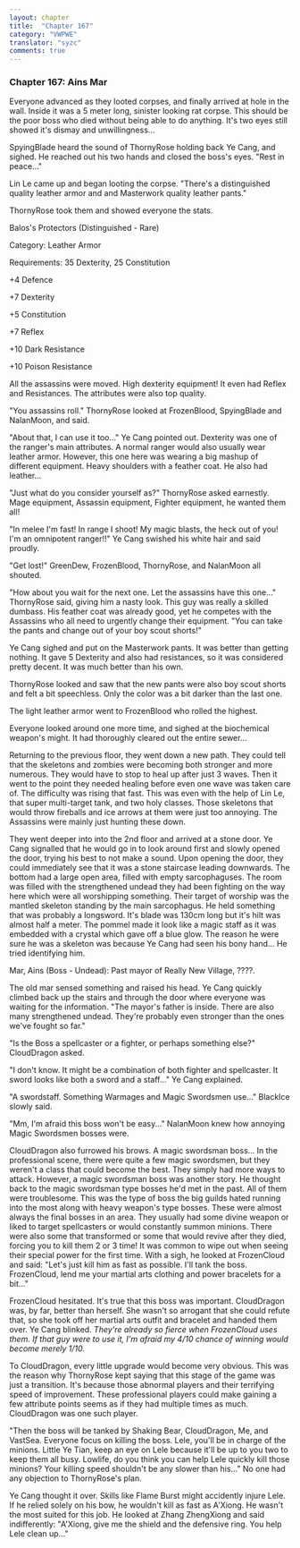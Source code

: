 ```yaml
---
layout: chapter
title:  "Chapter 167"
category: "VWPWE"
translator: "syzc"
comments: true
---
```


### Chapter 167: Ains Mar

Everyone advanced as they looted corpses, and finally arrived at hole in the wall. Inside it was a 5 meter long, sinister looking rat corpse. This should be the poor boss who died without being able to do anything. It's two eyes still showed it's dismay and unwillingness...

SpyingBlade heard the sound of ThornyRose holding back Ye Cang, and sighed. He reached out his two hands and closed the boss's eyes. "Rest in peace..."

Lin Le came up and began looting the corpse. "There's a distinguished quality leather armor and and Masterwork quality leather pants."

ThornyRose took them and showed everyone the stats.

Balos's Protectors (Distinguished - Rare)

Category: Leather Armor

Requirements: 35 Dexterity, 25 Constitution

+4 Defence

+7 Dexterity

+5 Constitution

+7 Reflex

+10 Dark Resistance

+10 Poison Resistance

All the assassins were moved. High dexterity equipment! It even had Reflex and Resistances. The attributes were also top quality.

"You assassins roll." ThornyRose looked at FrozenBlood, SpyingBlade and NalanMoon, and said.

"About that, I can use it too..." Ye Cang pointed out. Dexterity was one of the ranger's main attributes. A normal ranger would also usually wear leather armor. However, this one here was wearing a big mashup of different equipment. Heavy shoulders with a feather coat. He also had leather...

"Just what do you consider yourself as?" ThornyRose asked earnestly. Mage equipment, Assassin equipment, Fighter equipment, he wanted them all!

"In melee I'm fast! In range I shoot! My magic blasts, the heck out of you! I'm an omnipotent ranger!!" Ye Cang swished his white hair and said proudly.

"Get lost!" GreenDew, FrozenBlood, ThornyRose, and NalanMoon all shouted.

"How about you wait for the next one. Let the assassins have this one..." ThornyRose said, giving him a nasty look. This guy was really a skilled dumbass. His feather coat was already good, yet he competes with the Assassins who all need to urgently change their equipment. "You can take the pants and change out of your boy scout shorts!"

Ye Cang sighed and put on the Masterwork pants. It was better than getting nothing. It gave 5 Dexterity and also had resistances, so it was considered pretty decent. It was much better than his own.

ThornyRose looked and saw that the new pants were also boy scout shorts and felt a bit speechless. Only the color was a bit darker than the last one. 

The light leather armor went to FrozenBlood who rolled the highest.

Everyone looked around one more time, and sighed at the biochemical weapon's might. It had thoroughly cleared out the entire sewer...

Returning to the previous floor, they went down a new path. They could tell that the skeletons and zombies were becoming both stronger and more numerous. They would have to stop to heal up after just 3 waves. Then it went to the point they needed healing before even one wave was taken care of. The difficulty was rising that fast. This was even with the help of Lin Le, that super multi-target tank, and two holy classes. Those skeletons that would throw fireballs and ice arrows at them were just too annoying. The Assassins were mainly just hunting these down.

They went deeper into into the 2nd floor and arrived at a stone door. Ye Cang signalled that he would go in to look around first and slowly opened the door, trying his best to not make a sound. Upon opening the door, they could immediately see that it was a stone staircase leading downwards. The bottom had a large open area, filled with empty sarcophaguses. The room was filled with the strengthened undead they had been fighting on the way here which were all worshipping something. Their target of worship was the mantled skeleton standing by the main sarcophagus. He held something that was probably a longsword. It's blade was 130cm long but it's hilt was almost half a meter. The pommel made it look like a magic staff as it was embedded with a crystal which gave off a blue glow. The reason he were sure he was a skeleton was because Ye Cang had seen his bony hand... He tried identifying him.

Mar, Ains (Boss - Undead): Past mayor of Really New Village, ????.

The old mar sensed something and raised his head. Ye Cang quickly climbed back up the stairs and through the door where everyone was waiting for the information. "The mayor's father is inside. There are also many strengthened undead. They're probably even stronger than the ones we've fought so far."

"Is the Boss a spellcaster or a fighter, or perhaps something else?" CloudDragon asked.

"I don't know. It might be a combination of both fighter and spellcaster. It sword looks like both a sword and a staff..." Ye Cang explained.

"A swordstaff. Something Warmages and Magic Swordsmen use..." BlackIce slowly said.

"Mm, I'm afraid this boss won't be easy..." NalanMoon knew how annoying Magic Swordsmen bosses were.

CloudDragon also furrowed his brows. A magic swordsman boss... In the professional scene, there were quite a few magic swordsmen, but they weren't a class that could become the best. They simply had more ways to attack. However, a magic swordsman boss was another story. He thought back to the magic swordsman type bosses he'd met in the past. All of them were troublesome. This was the type of boss the big guilds hated running into the most along with heavy weapon's type bosses. These were almost always the final bosses in an area. They usually had some divine weapon or liked to target spellcasters or would constantly summon minions. There were also some that transformed or some that would revive after they died, forcing you to kill them 2 or 3 time! It was common to wipe out when seeing their special power for the first time. With a sigh, he looked at FrozenCloud and said: "Let's just kill him as fast as possible. I'll tank the boss. FrozenCloud, lend me your martial arts clothing and power bracelets for a bit..."

FrozenCloud hesitated. It's true that this boss was important. CloudDragon was, by far, better than herself. She wasn't so arrogant that she could refute that, so she took off her martial arts outfit and bracelet and handed them over. Ye Cang blinked. *They're already so fierce when FrozenCloud uses them. If that guy were to use it, I'm afraid my 4/10 chance of winning would become merely 1/10.*

To CloudDragon, every little upgrade would become very obvious. This was the reason why ThornyRose kept saying that this stage of the game was just a transition. It's because those abnormal players and their terrifying speed of improvement. These professional players could make gaining a few attribute points seems as if they had multiple times as much. CloudDragon was one such player.

"Then the boss will be tanked by Shaking Bear, CloudDragon, Me, and VastSea. Everyone focus on killing the boss. Lele, you'll be in charge of the minions. Little Ye Tian, keep an eye on Lele because it'll be up to you two to keep them all busy. Lowlife, do you think you can help Lele quickly kill those minions? Your killing speed shouldn't be any slower than his..." No one had any objection to ThornyRose's plan.

Ye Cang thought it over. Skills like Flame Burst might accidently injure Lele. If he relied solely on his bow, he wouldn't kill as fast as A'Xiong. He wasn't the most suited for this job. He looked at Zhang ZhengXiong and said indifferently: "A'Xiong, give me the shield and the defensive ring. You help Lele clean up..."
